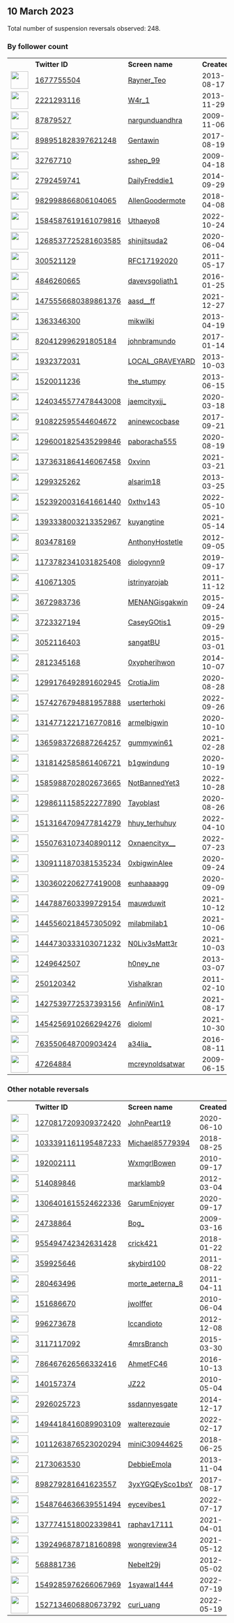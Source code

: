 
## 10 March 2023
Total number of suspension reversals observed: 248.

### By follower count
<table><tr><th></th><th align="left">Twitter ID</th><th align="left">Screen name</th>
<th align="left">Created</th><th align="left">Status</th><th align="left">Suspended</th><th align="left">Followers</th>
<tr><td><a href="https://pbs.twimg.com/profile_images/730739471847546880/QH8n1ZsL_normal.jpg"><img src="https://pbs.twimg.com/profile_images/730739471847546880/QH8n1ZsL_normal.jpg" width="40px" height="40px" align="center"/></a></td><td><a href="https://twitter.com/intent/user?user_id=1677755504">1677755504</a></td><td><a href="https://twitter.com/Rayner_Teo">Rayner_Teo</a></td><td>2013-08-17</td><td align="center">✔️</td><td>2023-01-01</td><td>212354</td></tr>
<tr><td><a href="https://pbs.twimg.com/profile_images/1602303543670870016/BuavWF-x_normal.jpg"><img src="https://pbs.twimg.com/profile_images/1602303543670870016/BuavWF-x_normal.jpg" width="40px" height="40px" align="center"/></a></td><td><a href="https://twitter.com/intent/user?user_id=2221293116">2221293116</a></td><td><a href="https://twitter.com/W4r_1">W4r_1</a></td><td>2013-11-29</td><td align="center"></td><td>2023-01-29</td><td>15422</td></tr>
<tr><td><a href="https://pbs.twimg.com/profile_images/1610710701366181890/oleFXFh7_normal.jpg"><img src="https://pbs.twimg.com/profile_images/1610710701366181890/oleFXFh7_normal.jpg" width="40px" height="40px" align="center"/></a></td><td><a href="https://twitter.com/intent/user?user_id=87879527">87879527</a></td><td><a href="https://twitter.com/nargunduandhra">nargunduandhra</a></td><td>2009-11-06</td><td align="center"></td><td>2023-01-08</td><td>10459</td></tr>
<tr><td><a href="https://pbs.twimg.com/profile_images/1601398795899920386/3aQlRqNu_normal.jpg"><img src="https://pbs.twimg.com/profile_images/1601398795899920386/3aQlRqNu_normal.jpg" width="40px" height="40px" align="center"/></a></td><td><a href="https://twitter.com/intent/user?user_id=898951828397621248">898951828397621248</a></td><td><a href="https://twitter.com/Gentawin">Gentawin</a></td><td>2017-08-19</td><td align="center"></td><td>2023-01-29</td><td>8824</td></tr>
<tr><td><a href="https://pbs.twimg.com/profile_images/939168954622255104/OuJqEIFz_normal.jpg"><img src="https://pbs.twimg.com/profile_images/939168954622255104/OuJqEIFz_normal.jpg" width="40px" height="40px" align="center"/></a></td><td><a href="https://twitter.com/intent/user?user_id=32767710">32767710</a></td><td><a href="https://twitter.com/sshep_99">sshep_99</a></td><td>2009-04-18</td><td align="center"></td><td>2022-08-19</td><td>4503</td></tr>
<tr><td><a href="https://pbs.twimg.com/profile_images/516938106520346624/3-uLEH-w_normal.png"><img src="https://pbs.twimg.com/profile_images/516938106520346624/3-uLEH-w_normal.png" width="40px" height="40px" align="center"/></a></td><td><a href="https://twitter.com/intent/user?user_id=2792459741">2792459741</a></td><td><a href="https://twitter.com/DailyFreddie1">DailyFreddie1</a></td><td>2014-09-29</td><td align="center"></td><td>2022-12-31</td><td>2813</td></tr>
<tr><td><a href="https://pbs.twimg.com/profile_images/985388092470251520/f1nkP9Ca_normal.jpg"><img src="https://pbs.twimg.com/profile_images/985388092470251520/f1nkP9Ca_normal.jpg" width="40px" height="40px" align="center"/></a></td><td><a href="https://twitter.com/intent/user?user_id=982998866806104065">982998866806104065</a></td><td><a href="https://twitter.com/AllenGoodermote">AllenGoodermote</a></td><td>2018-04-08</td><td align="center"></td><td></td><td>2635</td></tr>
<tr><td><a href="https://pbs.twimg.com/profile_images/1612026885554450432/YMECLtkA_normal.jpg"><img src="https://pbs.twimg.com/profile_images/1612026885554450432/YMECLtkA_normal.jpg" width="40px" height="40px" align="center"/></a></td><td><a href="https://twitter.com/intent/user?user_id=1584587619161079816">1584587619161079816</a></td><td><a href="https://twitter.com/Uthaeyo8">Uthaeyo8</a></td><td>2022-10-24</td><td align="center"></td><td>2023-01-14</td><td>2626</td></tr>
<tr><td><a href="https://pbs.twimg.com/profile_images/1509113159445270528/q6GcPjsa_normal.jpg"><img src="https://pbs.twimg.com/profile_images/1509113159445270528/q6GcPjsa_normal.jpg" width="40px" height="40px" align="center"/></a></td><td><a href="https://twitter.com/intent/user?user_id=1268537725281603585">1268537725281603585</a></td><td><a href="https://twitter.com/shinjitsuda2">shinjitsuda2</a></td><td>2020-06-04</td><td align="center"></td><td>2022-12-31</td><td>2476</td></tr>
<tr><td><a href="https://pbs.twimg.com/profile_images/1633963952869904385/kxyCAIom_normal.jpg"><img src="https://pbs.twimg.com/profile_images/1633963952869904385/kxyCAIom_normal.jpg" width="40px" height="40px" align="center"/></a></td><td><a href="https://twitter.com/intent/user?user_id=300521129">300521129</a></td><td><a href="https://twitter.com/RFC17192020">RFC17192020</a></td><td>2011-05-17</td><td align="center"></td><td>2022-04-06</td><td>2461</td></tr>
<tr><td><a href="https://pbs.twimg.com/profile_images/1633923949447749635/kwNHIK4u_normal.jpg"><img src="https://pbs.twimg.com/profile_images/1633923949447749635/kwNHIK4u_normal.jpg" width="40px" height="40px" align="center"/></a></td><td><a href="https://twitter.com/intent/user?user_id=4846260665">4846260665</a></td><td><a href="https://twitter.com/davevsgoliath1">davevsgoliath1</a></td><td>2016-01-25</td><td align="center"></td><td>2022-10-07</td><td>1962</td></tr>
<tr><td><a href="https://pbs.twimg.com/profile_images/1521899823741427713/YOEvMC3G_normal.jpg"><img src="https://pbs.twimg.com/profile_images/1521899823741427713/YOEvMC3G_normal.jpg" width="40px" height="40px" align="center"/></a></td><td><a href="https://twitter.com/intent/user?user_id=1475556680389861376">1475556680389861376</a></td><td><a href="https://twitter.com/aasd__ff">aasd__ff</a></td><td>2021-12-27</td><td align="center"></td><td>2022-12-25</td><td>1674</td></tr>
<tr><td><a href="https://pbs.twimg.com/profile_images/1009078102268379137/4NUXcGhU_normal.jpg"><img src="https://pbs.twimg.com/profile_images/1009078102268379137/4NUXcGhU_normal.jpg" width="40px" height="40px" align="center"/></a></td><td><a href="https://twitter.com/intent/user?user_id=1363346300">1363346300</a></td><td><a href="https://twitter.com/mikwilki">mikwilki</a></td><td>2013-04-19</td><td align="center"></td><td></td><td>1381</td></tr>
<tr><td><a href="https://abs.twimg.com/sticky/default_profile_images/default_profile_normal.png"><img src="https://abs.twimg.com/sticky/default_profile_images/default_profile_normal.png" width="40px" height="40px" align="center"/></a></td><td><a href="https://twitter.com/intent/user?user_id=820412996291805184">820412996291805184</a></td><td><a href="https://twitter.com/johnbramundo">johnbramundo</a></td><td>2017-01-14</td><td align="center"></td><td>2022-08-05</td><td>1369</td></tr>
<tr><td><a href="https://pbs.twimg.com/profile_images/464725545620496384/vft96Eei_normal.jpeg"><img src="https://pbs.twimg.com/profile_images/464725545620496384/vft96Eei_normal.jpeg" width="40px" height="40px" align="center"/></a></td><td><a href="https://twitter.com/intent/user?user_id=1932372031">1932372031</a></td><td><a href="https://twitter.com/LOCAL_GRAVEYARD">LOCAL_GRAVEYARD</a></td><td>2013-10-03</td><td align="center"></td><td></td><td>1288</td></tr>
<tr><td><a href="https://pbs.twimg.com/profile_images/1276854259385085953/wYJeAl4a_normal.jpg"><img src="https://pbs.twimg.com/profile_images/1276854259385085953/wYJeAl4a_normal.jpg" width="40px" height="40px" align="center"/></a></td><td><a href="https://twitter.com/intent/user?user_id=1520011236">1520011236</a></td><td><a href="https://twitter.com/the_stumpy">the_stumpy</a></td><td>2013-06-15</td><td align="center"></td><td>2022-06-07</td><td>1270</td></tr>
<tr><td><a href="https://pbs.twimg.com/profile_images/1633555220885295111/rV9uNKny_normal.jpg"><img src="https://pbs.twimg.com/profile_images/1633555220885295111/rV9uNKny_normal.jpg" width="40px" height="40px" align="center"/></a></td><td><a href="https://twitter.com/intent/user?user_id=1240345577478443008">1240345577478443008</a></td><td><a href="https://twitter.com/jaemcityxjj_">jaemcityxjj_</a></td><td>2020-03-18</td><td align="center"></td><td>2023-02-26</td><td>1207</td></tr>
<tr><td><a href="https://pbs.twimg.com/profile_images/1520892957733253120/6dUhkO-u_normal.jpg"><img src="https://pbs.twimg.com/profile_images/1520892957733253120/6dUhkO-u_normal.jpg" width="40px" height="40px" align="center"/></a></td><td><a href="https://twitter.com/intent/user?user_id=910822595544604672">910822595544604672</a></td><td><a href="https://twitter.com/aninewcocbase">aninewcocbase</a></td><td>2017-09-21</td><td align="center"></td><td>2023-02-18</td><td>1094</td></tr>
<tr><td><a href="https://pbs.twimg.com/profile_images/1607797049780744193/R4yatB8r_normal.jpg"><img src="https://pbs.twimg.com/profile_images/1607797049780744193/R4yatB8r_normal.jpg" width="40px" height="40px" align="center"/></a></td><td><a href="https://twitter.com/intent/user?user_id=1296001825435299846">1296001825435299846</a></td><td><a href="https://twitter.com/paboracha555">paboracha555</a></td><td>2020-08-19</td><td align="center"></td><td>2023-03-02</td><td>963</td></tr>
<tr><td><a href="https://pbs.twimg.com/profile_images/1599021656827043840/B_vt0ozc_normal.png"><img src="https://pbs.twimg.com/profile_images/1599021656827043840/B_vt0ozc_normal.png" width="40px" height="40px" align="center"/></a></td><td><a href="https://twitter.com/intent/user?user_id=1373631864146067458">1373631864146067458</a></td><td><a href="https://twitter.com/0xvinn">0xvinn</a></td><td>2021-03-21</td><td align="center"></td><td>2022-12-22</td><td>916</td></tr>
<tr><td><a href="https://pbs.twimg.com/profile_images/1218927898939346944/k6moRQP8_normal.jpg"><img src="https://pbs.twimg.com/profile_images/1218927898939346944/k6moRQP8_normal.jpg" width="40px" height="40px" align="center"/></a></td><td><a href="https://twitter.com/intent/user?user_id=1299325262">1299325262</a></td><td><a href="https://twitter.com/alsarim18">alsarim18</a></td><td>2013-03-25</td><td align="center"></td><td>2022-12-17</td><td>875</td></tr>
<tr><td><a href="https://pbs.twimg.com/profile_images/1605586895651885056/4Zdlg4B__normal.jpg"><img src="https://pbs.twimg.com/profile_images/1605586895651885056/4Zdlg4B__normal.jpg" width="40px" height="40px" align="center"/></a></td><td><a href="https://twitter.com/intent/user?user_id=1523920031641661440">1523920031641661440</a></td><td><a href="https://twitter.com/0xthv143">0xthv143</a></td><td>2022-05-10</td><td align="center"></td><td>2023-02-18</td><td>865</td></tr>
<tr><td><a href="https://pbs.twimg.com/profile_images/1605734741315325952/g9w-9Iwu_normal.jpg"><img src="https://pbs.twimg.com/profile_images/1605734741315325952/g9w-9Iwu_normal.jpg" width="40px" height="40px" align="center"/></a></td><td><a href="https://twitter.com/intent/user?user_id=1393338003213352967">1393338003213352967</a></td><td><a href="https://twitter.com/kuyangtine">kuyangtine</a></td><td>2021-05-14</td><td align="center"></td><td>2023-01-22</td><td>833</td></tr>
<tr><td><a href="https://pbs.twimg.com/profile_images/835754082551857152/u9KKuoKI_normal.jpg"><img src="https://pbs.twimg.com/profile_images/835754082551857152/u9KKuoKI_normal.jpg" width="40px" height="40px" align="center"/></a></td><td><a href="https://twitter.com/intent/user?user_id=803478169">803478169</a></td><td><a href="https://twitter.com/AnthonyHostetle">AnthonyHostetle</a></td><td>2012-09-05</td><td align="center"></td><td></td><td>800</td></tr>
<tr><td><a href="https://pbs.twimg.com/profile_images/1563159143250219009/NSgpoqk9_normal.jpg"><img src="https://pbs.twimg.com/profile_images/1563159143250219009/NSgpoqk9_normal.jpg" width="40px" height="40px" align="center"/></a></td><td><a href="https://twitter.com/intent/user?user_id=1173782341031825408">1173782341031825408</a></td><td><a href="https://twitter.com/diologynn9">diologynn9</a></td><td>2019-09-17</td><td align="center"></td><td>2023-02-02</td><td>794</td></tr>
<tr><td><a href="https://pbs.twimg.com/profile_images/1617150942654365696/THFvMESq_normal.jpg"><img src="https://pbs.twimg.com/profile_images/1617150942654365696/THFvMESq_normal.jpg" width="40px" height="40px" align="center"/></a></td><td><a href="https://twitter.com/intent/user?user_id=410671305">410671305</a></td><td><a href="https://twitter.com/istrinyarojab">istrinyarojab</a></td><td>2011-11-12</td><td align="center">🔒</td><td>2023-02-09</td><td>789</td></tr>
<tr><td><a href="https://pbs.twimg.com/profile_images/1602986655723683841/c3M5m5xs_normal.jpg"><img src="https://pbs.twimg.com/profile_images/1602986655723683841/c3M5m5xs_normal.jpg" width="40px" height="40px" align="center"/></a></td><td><a href="https://twitter.com/intent/user?user_id=3672983736">3672983736</a></td><td><a href="https://twitter.com/MENANGisgakwin">MENANGisgakwin</a></td><td>2015-09-24</td><td align="center"></td><td>2023-02-02</td><td>744</td></tr>
<tr><td><a href="https://pbs.twimg.com/profile_images/964046028709142528/8U2WHR2o_normal.jpg"><img src="https://pbs.twimg.com/profile_images/964046028709142528/8U2WHR2o_normal.jpg" width="40px" height="40px" align="center"/></a></td><td><a href="https://twitter.com/intent/user?user_id=3723327194">3723327194</a></td><td><a href="https://twitter.com/CaseyGOtis1">CaseyGOtis1</a></td><td>2015-09-29</td><td align="center"></td><td>2022-11-15</td><td>726</td></tr>
<tr><td><a href="https://pbs.twimg.com/profile_images/1613340257537396736/H_vyZzQE_normal.jpg"><img src="https://pbs.twimg.com/profile_images/1613340257537396736/H_vyZzQE_normal.jpg" width="40px" height="40px" align="center"/></a></td><td><a href="https://twitter.com/intent/user?user_id=3052116403">3052116403</a></td><td><a href="https://twitter.com/sangatBU">sangatBU</a></td><td>2015-03-01</td><td align="center"></td><td>2023-02-08</td><td>720</td></tr>
<tr><td><a href="https://pbs.twimg.com/profile_images/1606113767246348288/5NxMokeq_normal.jpg"><img src="https://pbs.twimg.com/profile_images/1606113767246348288/5NxMokeq_normal.jpg" width="40px" height="40px" align="center"/></a></td><td><a href="https://twitter.com/intent/user?user_id=2812345168">2812345168</a></td><td><a href="https://twitter.com/0xypherihwon">0xypherihwon</a></td><td>2014-10-07</td><td align="center"></td><td>2023-01-29</td><td>637</td></tr>
<tr><td><a href="https://pbs.twimg.com/profile_images/1299178555079897093/JN5sh6bK_normal.png"><img src="https://pbs.twimg.com/profile_images/1299178555079897093/JN5sh6bK_normal.png" width="40px" height="40px" align="center"/></a></td><td><a href="https://twitter.com/intent/user?user_id=1299176492891602945">1299176492891602945</a></td><td><a href="https://twitter.com/CrotiaJim">CrotiaJim</a></td><td>2020-08-28</td><td align="center"></td><td></td><td>611</td></tr>
<tr><td><a href="https://pbs.twimg.com/profile_images/1632230759774961664/wRCvpLNM_normal.png"><img src="https://pbs.twimg.com/profile_images/1632230759774961664/wRCvpLNM_normal.png" width="40px" height="40px" align="center"/></a></td><td><a href="https://twitter.com/intent/user?user_id=1574276794881957888">1574276794881957888</a></td><td><a href="https://twitter.com/userterhoki">userterhoki</a></td><td>2022-09-26</td><td align="center">🔒</td><td>2023-02-01</td><td>604</td></tr>
<tr><td><a href="https://pbs.twimg.com/profile_images/1603048491709698049/lmIguiO-_normal.jpg"><img src="https://pbs.twimg.com/profile_images/1603048491709698049/lmIguiO-_normal.jpg" width="40px" height="40px" align="center"/></a></td><td><a href="https://twitter.com/intent/user?user_id=1314771221716770816">1314771221716770816</a></td><td><a href="https://twitter.com/armelbigwin">armelbigwin</a></td><td>2020-10-10</td><td align="center">🔒</td><td>2023-01-29</td><td>575</td></tr>
<tr><td><a href="https://pbs.twimg.com/profile_images/1589166349594419200/-yllE03D_normal.jpg"><img src="https://pbs.twimg.com/profile_images/1589166349594419200/-yllE03D_normal.jpg" width="40px" height="40px" align="center"/></a></td><td><a href="https://twitter.com/intent/user?user_id=1365983726887264257">1365983726887264257</a></td><td><a href="https://twitter.com/gummywin61">gummywin61</a></td><td>2021-02-28</td><td align="center"></td><td>2023-02-03</td><td>548</td></tr>
<tr><td><a href="https://pbs.twimg.com/profile_images/1633842219064135681/SgG5b23m_normal.jpg"><img src="https://pbs.twimg.com/profile_images/1633842219064135681/SgG5b23m_normal.jpg" width="40px" height="40px" align="center"/></a></td><td><a href="https://twitter.com/intent/user?user_id=1318142585861406721">1318142585861406721</a></td><td><a href="https://twitter.com/b1gwindung">b1gwindung</a></td><td>2020-10-19</td><td align="center"></td><td>2023-01-29</td><td>546</td></tr>
<tr><td><a href="https://pbs.twimg.com/profile_images/1594695719050481665/Ug0Ydtbs_normal.jpg"><img src="https://pbs.twimg.com/profile_images/1594695719050481665/Ug0Ydtbs_normal.jpg" width="40px" height="40px" align="center"/></a></td><td><a href="https://twitter.com/intent/user?user_id=1585988702802673665">1585988702802673665</a></td><td><a href="https://twitter.com/NotBannedYet3">NotBannedYet3</a></td><td>2022-10-28</td><td align="center"></td><td>2022-11-23</td><td>512</td></tr>
<tr><td><a href="https://pbs.twimg.com/profile_images/1633086159810355201/pb_5HNnm_normal.jpg"><img src="https://pbs.twimg.com/profile_images/1633086159810355201/pb_5HNnm_normal.jpg" width="40px" height="40px" align="center"/></a></td><td><a href="https://twitter.com/intent/user?user_id=1298611158522277890">1298611158522277890</a></td><td><a href="https://twitter.com/Tayoblast">Tayoblast</a></td><td>2020-08-26</td><td align="center"></td><td>2022-12-22</td><td>495</td></tr>
<tr><td><a href="https://pbs.twimg.com/profile_images/1599733073133809665/q-smlG-2_normal.jpg"><img src="https://pbs.twimg.com/profile_images/1599733073133809665/q-smlG-2_normal.jpg" width="40px" height="40px" align="center"/></a></td><td><a href="https://twitter.com/intent/user?user_id=1513164709477814279">1513164709477814279</a></td><td><a href="https://twitter.com/hhuy_terhuhuy">hhuy_terhuhuy</a></td><td>2022-04-10</td><td align="center"></td><td>2023-02-18</td><td>419</td></tr>
<tr><td><a href="https://pbs.twimg.com/profile_images/1620429576425046016/DWB1Z0or_normal.jpg"><img src="https://pbs.twimg.com/profile_images/1620429576425046016/DWB1Z0or_normal.jpg" width="40px" height="40px" align="center"/></a></td><td><a href="https://twitter.com/intent/user?user_id=1550763107340890112">1550763107340890112</a></td><td><a href="https://twitter.com/Oxnaencityx__">Oxnaencityx__</a></td><td>2022-07-23</td><td align="center"></td><td>2023-02-23</td><td>409</td></tr>
<tr><td><a href="https://pbs.twimg.com/profile_images/1629049698903556096/xmbCMSkJ_normal.jpg"><img src="https://pbs.twimg.com/profile_images/1629049698903556096/xmbCMSkJ_normal.jpg" width="40px" height="40px" align="center"/></a></td><td><a href="https://twitter.com/intent/user?user_id=1309111870381535234">1309111870381535234</a></td><td><a href="https://twitter.com/0xbigwinAlee">0xbigwinAlee</a></td><td>2020-09-24</td><td align="center"></td><td>2023-02-26</td><td>387</td></tr>
<tr><td><a href="https://pbs.twimg.com/profile_images/1496321039319863298/vrqdMDt2_normal.jpg"><img src="https://pbs.twimg.com/profile_images/1496321039319863298/vrqdMDt2_normal.jpg" width="40px" height="40px" align="center"/></a></td><td><a href="https://twitter.com/intent/user?user_id=1303602206277419008">1303602206277419008</a></td><td><a href="https://twitter.com/eunhaaaagg">eunhaaaagg</a></td><td>2020-09-09</td><td align="center"></td><td>2023-01-25</td><td>365</td></tr>
<tr><td><a href="https://pbs.twimg.com/profile_images/1601547118120173568/fa0zxCi-_normal.jpg"><img src="https://pbs.twimg.com/profile_images/1601547118120173568/fa0zxCi-_normal.jpg" width="40px" height="40px" align="center"/></a></td><td><a href="https://twitter.com/intent/user?user_id=1447887603399729154">1447887603399729154</a></td><td><a href="https://twitter.com/mauwduwit">mauwduwit</a></td><td>2021-10-12</td><td align="center"></td><td>2023-01-03</td><td>361</td></tr>
<tr><td><a href="https://pbs.twimg.com/profile_images/1584291284323340290/pAH5-WZ9_normal.png"><img src="https://pbs.twimg.com/profile_images/1584291284323340290/pAH5-WZ9_normal.png" width="40px" height="40px" align="center"/></a></td><td><a href="https://twitter.com/intent/user?user_id=1445560218457305092">1445560218457305092</a></td><td><a href="https://twitter.com/milabmilab1">milabmilab1</a></td><td>2021-10-06</td><td align="center"></td><td>2022-12-15</td><td>359</td></tr>
<tr><td><a href="https://pbs.twimg.com/profile_images/1543045915753193476/vQS0DUJt_normal.jpg"><img src="https://pbs.twimg.com/profile_images/1543045915753193476/vQS0DUJt_normal.jpg" width="40px" height="40px" align="center"/></a></td><td><a href="https://twitter.com/intent/user?user_id=1444730333103071232">1444730333103071232</a></td><td><a href="https://twitter.com/N0Liv3sMatt3r">N0Liv3sMatt3r</a></td><td>2021-10-03</td><td align="center"></td><td>2022-11-30</td><td>343</td></tr>
<tr><td><a href="https://pbs.twimg.com/profile_images/1633303405543460868/wmzSKBrq_normal.jpg"><img src="https://pbs.twimg.com/profile_images/1633303405543460868/wmzSKBrq_normal.jpg" width="40px" height="40px" align="center"/></a></td><td><a href="https://twitter.com/intent/user?user_id=1249642507">1249642507</a></td><td><a href="https://twitter.com/h0ney_ne">h0ney_ne</a></td><td>2013-03-07</td><td align="center"></td><td>2023-01-14</td><td>325</td></tr>
<tr><td><a href="https://pbs.twimg.com/profile_images/1105433673636167681/O6kTPCF0_normal.jpg"><img src="https://pbs.twimg.com/profile_images/1105433673636167681/O6kTPCF0_normal.jpg" width="40px" height="40px" align="center"/></a></td><td><a href="https://twitter.com/intent/user?user_id=250120342">250120342</a></td><td><a href="https://twitter.com/Vishalkran">Vishalkran</a></td><td>2011-02-10</td><td align="center"></td><td></td><td>323</td></tr>
<tr><td><a href="https://pbs.twimg.com/profile_images/1592487611196928003/SwQNxvHU_normal.jpg"><img src="https://pbs.twimg.com/profile_images/1592487611196928003/SwQNxvHU_normal.jpg" width="40px" height="40px" align="center"/></a></td><td><a href="https://twitter.com/intent/user?user_id=1427539772537393156">1427539772537393156</a></td><td><a href="https://twitter.com/AnfiniWin1">AnfiniWin1</a></td><td>2021-08-17</td><td align="center"></td><td>2023-02-28</td><td>319</td></tr>
<tr><td><a href="https://pbs.twimg.com/profile_images/1632250137769820166/FzgYjh36_normal.png"><img src="https://pbs.twimg.com/profile_images/1632250137769820166/FzgYjh36_normal.png" width="40px" height="40px" align="center"/></a></td><td><a href="https://twitter.com/intent/user?user_id=1454256910266294276">1454256910266294276</a></td><td><a href="https://twitter.com/dioloml">dioloml</a></td><td>2021-10-30</td><td align="center"></td><td>2023-02-24</td><td>310</td></tr>
<tr><td><a href="https://pbs.twimg.com/profile_images/1608757833809661952/oymsglsz_normal.jpg"><img src="https://pbs.twimg.com/profile_images/1608757833809661952/oymsglsz_normal.jpg" width="40px" height="40px" align="center"/></a></td><td><a href="https://twitter.com/intent/user?user_id=763550648700903424">763550648700903424</a></td><td><a href="https://twitter.com/a34lia_">a34lia_</a></td><td>2016-08-11</td><td align="center">🔒</td><td>2023-01-29</td><td>308</td></tr>
<tr><td><a href="https://pbs.twimg.com/profile_images/1212876177125208064/XJu9Q5mB_normal.jpg"><img src="https://pbs.twimg.com/profile_images/1212876177125208064/XJu9Q5mB_normal.jpg" width="40px" height="40px" align="center"/></a></td><td><a href="https://twitter.com/intent/user?user_id=47264884">47264884</a></td><td><a href="https://twitter.com/mcreynoldsatwar">mcreynoldsatwar</a></td><td>2009-06-15</td><td align="center"></td><td></td><td>305</td></tr>
</table>

### Other notable reversals
<table><tr><th></th><th align="left">Twitter ID</th><th align="left">Screen name</th>
<th align="left">Created</th><th align="left">Status</th><th align="left">Suspended</th><th align="left">Followers</th>
<tr><td><a href="https://pbs.twimg.com/profile_images/1270817610326773760/ZKou9iDP_normal.jpg"><img src="https://pbs.twimg.com/profile_images/1270817610326773760/ZKou9iDP_normal.jpg" width="40px" height="40px" align="center"/></a></td><td><a href="https://twitter.com/intent/user?user_id=1270817209309372420">1270817209309372420</a></td><td><a href="https://twitter.com/JohnPeart19">JohnPeart19</a></td><td>2020-06-10</td><td align="center"></td><td>2022-12-20</td><td>34</td></tr>
<tr><td><a href="https://abs.twimg.com/sticky/default_profile_images/default_profile_normal.png"><img src="https://abs.twimg.com/sticky/default_profile_images/default_profile_normal.png" width="40px" height="40px" align="center"/></a></td><td><a href="https://twitter.com/intent/user?user_id=1033391161195487233">1033391161195487233</a></td><td><a href="https://twitter.com/Michael85779394">Michael85779394</a></td><td>2018-08-25</td><td align="center">🔒</td><td>2023-02-09</td><td>0</td></tr>
<tr><td><a href="https://pbs.twimg.com/profile_images/1764510990/026_normal.JPG"><img src="https://pbs.twimg.com/profile_images/1764510990/026_normal.JPG" width="40px" height="40px" align="center"/></a></td><td><a href="https://twitter.com/intent/user?user_id=192002111">192002111</a></td><td><a href="https://twitter.com/WxmgrlBowen">WxmgrlBowen</a></td><td>2010-09-17</td><td align="center"></td><td>2023-03-01</td><td>230</td></tr>
<tr><td><a href="https://abs.twimg.com/sticky/default_profile_images/default_profile_normal.png"><img src="https://abs.twimg.com/sticky/default_profile_images/default_profile_normal.png" width="40px" height="40px" align="center"/></a></td><td><a href="https://twitter.com/intent/user?user_id=514089846">514089846</a></td><td><a href="https://twitter.com/marklamb9">marklamb9</a></td><td>2012-03-04</td><td align="center"></td><td>2023-02-09</td><td>7</td></tr>
<tr><td><a href="https://pbs.twimg.com/profile_images/1600634455810523136/xowuYtEH_normal.jpg"><img src="https://pbs.twimg.com/profile_images/1600634455810523136/xowuYtEH_normal.jpg" width="40px" height="40px" align="center"/></a></td><td><a href="https://twitter.com/intent/user?user_id=1306401615524622336">1306401615524622336</a></td><td><a href="https://twitter.com/GarumEnjoyer">GarumEnjoyer</a></td><td>2020-09-17</td><td align="center"></td><td>2023-02-22</td><td>0</td></tr>
<tr><td><a href="https://pbs.twimg.com/profile_images/98186966/peacock_normal.jpg"><img src="https://pbs.twimg.com/profile_images/98186966/peacock_normal.jpg" width="40px" height="40px" align="center"/></a></td><td><a href="https://twitter.com/intent/user?user_id=24738864">24738864</a></td><td><a href="https://twitter.com/Bog_">Bog_</a></td><td>2009-03-16</td><td align="center"></td><td>2023-02-09</td><td>5</td></tr>
<tr><td><a href="https://pbs.twimg.com/profile_images/1352689472891088897/YA6WJT3c_normal.jpg"><img src="https://pbs.twimg.com/profile_images/1352689472891088897/YA6WJT3c_normal.jpg" width="40px" height="40px" align="center"/></a></td><td><a href="https://twitter.com/intent/user?user_id=955494742342631428">955494742342631428</a></td><td><a href="https://twitter.com/crick421">crick421</a></td><td>2018-01-22</td><td align="center">🔒</td><td>2023-02-09</td><td>1</td></tr>
<tr><td><a href="https://abs.twimg.com/sticky/default_profile_images/default_profile_normal.png"><img src="https://abs.twimg.com/sticky/default_profile_images/default_profile_normal.png" width="40px" height="40px" align="center"/></a></td><td><a href="https://twitter.com/intent/user?user_id=359925646">359925646</a></td><td><a href="https://twitter.com/skybird100">skybird100</a></td><td>2011-08-22</td><td align="center"></td><td>2023-02-09</td><td>9</td></tr>
<tr><td><a href="https://pbs.twimg.com/profile_images/1433440749534814209/x4DIPPLU_normal.jpg"><img src="https://pbs.twimg.com/profile_images/1433440749534814209/x4DIPPLU_normal.jpg" width="40px" height="40px" align="center"/></a></td><td><a href="https://twitter.com/intent/user?user_id=280463496">280463496</a></td><td><a href="https://twitter.com/morte_aeterna_8">morte_aeterna_8</a></td><td>2011-04-11</td><td align="center"></td><td>2023-02-26</td><td>82</td></tr>
<tr><td><a href="https://abs.twimg.com/sticky/default_profile_images/default_profile_normal.png"><img src="https://abs.twimg.com/sticky/default_profile_images/default_profile_normal.png" width="40px" height="40px" align="center"/></a></td><td><a href="https://twitter.com/intent/user?user_id=151686670">151686670</a></td><td><a href="https://twitter.com/jwolffer">jwolffer</a></td><td>2010-06-04</td><td align="center">🔒</td><td>2023-02-09</td><td>0</td></tr>
<tr><td><a href="https://pbs.twimg.com/profile_images/824922525318606848/FFIL09Yb_normal.jpg"><img src="https://pbs.twimg.com/profile_images/824922525318606848/FFIL09Yb_normal.jpg" width="40px" height="40px" align="center"/></a></td><td><a href="https://twitter.com/intent/user?user_id=996273678">996273678</a></td><td><a href="https://twitter.com/lccandioto">lccandioto</a></td><td>2012-12-08</td><td align="center">🔒</td><td>2023-01-08</td><td>6</td></tr>
<tr><td><a href="https://pbs.twimg.com/profile_images/1616150681936592921/i3HEtBcH_normal.jpg"><img src="https://pbs.twimg.com/profile_images/1616150681936592921/i3HEtBcH_normal.jpg" width="40px" height="40px" align="center"/></a></td><td><a href="https://twitter.com/intent/user?user_id=3117117092">3117117092</a></td><td><a href="https://twitter.com/4mrsBranch">4mrsBranch</a></td><td>2015-03-30</td><td align="center"></td><td>2023-02-10</td><td>2</td></tr>
<tr><td><a href="https://pbs.twimg.com/profile_images/1604017540925095936/IKF43mGR_normal.jpg"><img src="https://pbs.twimg.com/profile_images/1604017540925095936/IKF43mGR_normal.jpg" width="40px" height="40px" align="center"/></a></td><td><a href="https://twitter.com/intent/user?user_id=786467626566332416">786467626566332416</a></td><td><a href="https://twitter.com/AhmetFC46">AhmetFC46</a></td><td>2016-10-13</td><td align="center">🔒</td><td>2023-02-10</td><td>0</td></tr>
<tr><td><a href="https://pbs.twimg.com/profile_images/873339100/Croatia_flagxl_normal.gif"><img src="https://pbs.twimg.com/profile_images/873339100/Croatia_flagxl_normal.gif" width="40px" height="40px" align="center"/></a></td><td><a href="https://twitter.com/intent/user?user_id=140157374">140157374</a></td><td><a href="https://twitter.com/JZ22">JZ22</a></td><td>2010-05-04</td><td align="center">🔒</td><td>2023-02-10</td><td>8</td></tr>
<tr><td><a href="https://pbs.twimg.com/profile_images/545014057737003008/LooAQ9Wq_normal.jpeg"><img src="https://pbs.twimg.com/profile_images/545014057737003008/LooAQ9Wq_normal.jpeg" width="40px" height="40px" align="center"/></a></td><td><a href="https://twitter.com/intent/user?user_id=2926025723">2926025723</a></td><td><a href="https://twitter.com/ssdannyesgate">ssdannyesgate</a></td><td>2014-12-17</td><td align="center"></td><td>2023-02-10</td><td>8</td></tr>
<tr><td><a href="https://pbs.twimg.com/profile_images/1556733465206427648/PyJJ2OnE_normal.jpg"><img src="https://pbs.twimg.com/profile_images/1556733465206427648/PyJJ2OnE_normal.jpg" width="40px" height="40px" align="center"/></a></td><td><a href="https://twitter.com/intent/user?user_id=1494418416089903109">1494418416089903109</a></td><td><a href="https://twitter.com/walterezquie">walterezquie</a></td><td>2022-02-17</td><td align="center"></td><td>2022-12-29</td><td>28</td></tr>
<tr><td><a href="https://pbs.twimg.com/profile_images/1594566124560998401/gAWVH545_normal.jpg"><img src="https://pbs.twimg.com/profile_images/1594566124560998401/gAWVH545_normal.jpg" width="40px" height="40px" align="center"/></a></td><td><a href="https://twitter.com/intent/user?user_id=1011263876523020294">1011263876523020294</a></td><td><a href="https://twitter.com/miniC30944625">miniC30944625</a></td><td>2018-06-25</td><td align="center"></td><td>2023-02-09</td><td>4</td></tr>
<tr><td><a href="https://abs.twimg.com/sticky/default_profile_images/default_profile_normal.png"><img src="https://abs.twimg.com/sticky/default_profile_images/default_profile_normal.png" width="40px" height="40px" align="center"/></a></td><td><a href="https://twitter.com/intent/user?user_id=2173063530">2173063530</a></td><td><a href="https://twitter.com/DebbieEmola">DebbieEmola</a></td><td>2013-11-04</td><td align="center">🔒</td><td>2023-02-09</td><td>0</td></tr>
<tr><td><a href="https://abs.twimg.com/sticky/default_profile_images/default_profile_normal.png"><img src="https://abs.twimg.com/sticky/default_profile_images/default_profile_normal.png" width="40px" height="40px" align="center"/></a></td><td><a href="https://twitter.com/intent/user?user_id=898279281641623557">898279281641623557</a></td><td><a href="https://twitter.com/3yxYGQEySco1bsY">3yxYGQEySco1bsY</a></td><td>2017-08-17</td><td align="center"></td><td>2023-01-03</td><td>6</td></tr>
<tr><td><a href="https://pbs.twimg.com/profile_images/1599786742319652867/3EcmUfK0_normal.jpg"><img src="https://pbs.twimg.com/profile_images/1599786742319652867/3EcmUfK0_normal.jpg" width="40px" height="40px" align="center"/></a></td><td><a href="https://twitter.com/intent/user?user_id=1548764636639551494">1548764636639551494</a></td><td><a href="https://twitter.com/eycevibes1">eycevibes1</a></td><td>2022-07-17</td><td align="center"></td><td>2023-03-02</td><td>114</td></tr>
<tr><td><a href="https://pbs.twimg.com/profile_images/1377741576567455746/kJH742hi_normal.jpg"><img src="https://pbs.twimg.com/profile_images/1377741576567455746/kJH742hi_normal.jpg" width="40px" height="40px" align="center"/></a></td><td><a href="https://twitter.com/intent/user?user_id=1377741518002339841">1377741518002339841</a></td><td><a href="https://twitter.com/raphav17111">raphav17111</a></td><td>2021-04-01</td><td align="center"></td><td>2023-02-23</td><td>153</td></tr>
<tr><td><a href="https://pbs.twimg.com/profile_images/1392496952655466499/wrrDRMad_normal.jpg"><img src="https://pbs.twimg.com/profile_images/1392496952655466499/wrrDRMad_normal.jpg" width="40px" height="40px" align="center"/></a></td><td><a href="https://twitter.com/intent/user?user_id=1392496878718160898">1392496878718160898</a></td><td><a href="https://twitter.com/wongreview34">wongreview34</a></td><td>2021-05-12</td><td align="center"></td><td>2023-01-04</td><td>134</td></tr>
<tr><td><a href="https://pbs.twimg.com/profile_images/1375103679993421830/G6dcbyX2_normal.jpg"><img src="https://pbs.twimg.com/profile_images/1375103679993421830/G6dcbyX2_normal.jpg" width="40px" height="40px" align="center"/></a></td><td><a href="https://twitter.com/intent/user?user_id=568881736">568881736</a></td><td><a href="https://twitter.com/Nebelt29j">Nebelt29j</a></td><td>2012-05-02</td><td align="center"></td><td>2023-01-06</td><td>105</td></tr>
<tr><td><a href="https://pbs.twimg.com/profile_images/1631970037732102144/ZgKeEpNc_normal.jpg"><img src="https://pbs.twimg.com/profile_images/1631970037732102144/ZgKeEpNc_normal.jpg" width="40px" height="40px" align="center"/></a></td><td><a href="https://twitter.com/intent/user?user_id=1549285976266067969">1549285976266067969</a></td><td><a href="https://twitter.com/1syawal1444">1syawal1444</a></td><td>2022-07-19</td><td align="center"></td><td>2023-02-21</td><td>130</td></tr>
<tr><td><a href="https://pbs.twimg.com/profile_images/1633664075929624577/B5XDID-V_normal.jpg"><img src="https://pbs.twimg.com/profile_images/1633664075929624577/B5XDID-V_normal.jpg" width="40px" height="40px" align="center"/></a></td><td><a href="https://twitter.com/intent/user?user_id=1527134606880673792">1527134606880673792</a></td><td><a href="https://twitter.com/curi_uang">curi_uang</a></td><td>2022-05-19</td><td align="center"></td><td>2023-01-30</td><td>154</td></tr>
</table>
